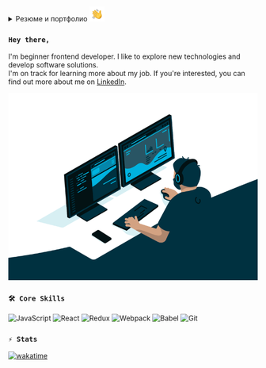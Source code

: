 

<details>
<summary>Резюме и портфолио <img src="https://github.com/dragndroper/dragndroper/blob/main/assets/hand.gif" width="30"></a></summary>
  

[Russian](https://drive.google.com/file/d/12A9jA92DuILH7Iy6MmQaunUE64jA7v2-/view?usp=sharing)  
[English](https://drive.google.com/file/d/1qD5ovceTERrKggfGhqJXABTomcZLtUTA/view?usp=sharing)
</details>

###  `Hey there,` 

I'm beginner frontend developer. I like to explore new technologies and develop software solutions.  
I'm on track for learning more about my job. If you're interested, you can find out more about me on [LinkedIn](https://www.linkedin.com/in/dragndroper/).


[![Header](https://github.com/dragndroper/dragndroper/blob/main/assets/computer.gif)](#)

### `🛠 Core Skills`  

![JavaScript](https://img.shields.io/badge/-JavaScript-003140?style=for-the-badge&logo=javaScript&logoColor=E9D54D)
![React](https://img.shields.io/badge/-React-003140?style=for-the-badge&logo=React&logoColor=61dafb)
![Redux](https://img.shields.io/badge/-Redux-003140?style=for-the-badge&logo=Redux&logoColor=764bbc)
![Webpack](https://img.shields.io/badge/-WebPack-003140?style=for-the-badge&logo=WebPack&logoColor=114873)
![Babel](https://img.shields.io/badge/-Babel-003140?style=for-the-badge&logo=Babel&logoColor=F9DC3E)
![Git](https://img.shields.io/badge/-Git-003140?style=for-the-badge&logo=Git&logoColor=#F04F33)

### `⚡ Stats`  

[![wakatime](https://wakatime.com/badge/user/a3544e78-28d0-4553-bc2e-6cf758747cb3.svg?style=flat-square)](https://wakatime.com/@a3544e78-28d0-4553-bc2e-6cf758747cb3)





